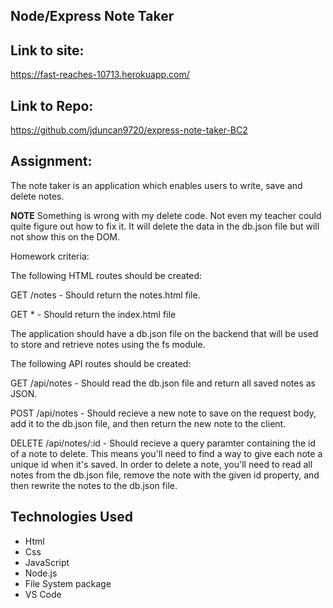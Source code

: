 ## Node/Express Note Taker

## Link to site:
https://fast-reaches-10713.herokuapp.com/

## Link to Repo:
https://github.com/jduncan9720/express-note-taker-BC2

## Assignment:
The note taker is an application which enables users to write, save and delete notes.

**NOTE** Something is wrong with my delete code.  Not even my teacher could quite figure out how to fix it.  It will delete the data in the db.json file but will not show this on the DOM. 

Homework criteria:

The following HTML routes should be created:

GET /notes - Should return the notes.html file.

GET * - Should return the index.html file

The application should have a db.json file on the backend that will be used to store and retrieve notes using the fs module.

The following API routes should be created:

GET /api/notes - Should read the db.json file and return all saved notes as JSON.

POST /api/notes - Should recieve a new note to save on the request body, add it to the db.json file, and then return the new note to the client.

DELETE /api/notes/:id - Should recieve a query paramter containing the id of a note to delete. This means you'll need to find a way to give each note a unique id when it's saved. In order to delete a note, you'll need to read all notes from the db.json file, remove the note with the given id property, and then rewrite the notes to the db.json file.

## Technologies Used

 - Html
 - Css
 - JavaScript
 - Node.js
 - File System package
 - VS Code
